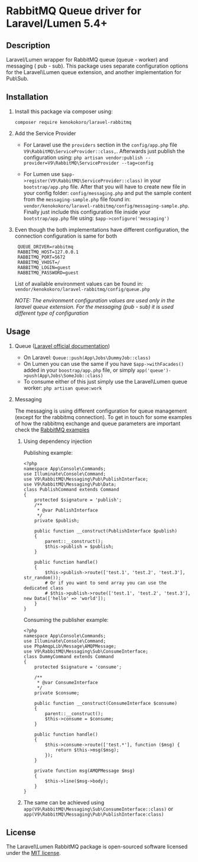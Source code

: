 RabbitMQ Queue driver for Laravel/Lumen 5.4+
======================

## Description
Laravel/Lumen wrapper for RabbitMQ queue (queue - worker) and messaging ( pub - sub). This package uses separate 
configuration options for the Laravel\Lumen queue extension, and another implementation for Pub\Sub.

## Installation

1. Install this package via composer using:

    `composer require kenokokoro/laravel-rabbitmq`

2. Add the Service Provider

    - For Laravel use the `providers` section in the `config/app.php` file `V9\RabbitMQ\ServiceProvider::class,`. 
    Afterwards just publish the configuration using: `php artisan vendor:publish --provider=V9\RabbitMQ\ServiceProvider --tag=config`
    
    - For Lumen use `$app->register(V9\RabbitMQ\ServiceProvider::class)` in your `bootstrap/app.php` file. After that 
    you will have to create new file in your config folder: `config/messaging.php` and put the sample content from the
    `messaging-sample.php` file found in: `vendor/kenokokoro/laravel-rabbitmq/config/messaging-sample.php`. Finally
    just include this configuration file inside your `bootstrap/app.php` file using: `$app->configure('messaging')`

3. Even though the both implementations have different configuration, the connection configuration is same for both

		QUEUE_DRIVER=rabbitmq
		RABBITMQ_HOST=127.0.0.1
		RABBITMQ_PORT=5672
		RABBITMQ_VHOST=/
		RABBITMQ_LOGIN=guest
		RABBITMQ_PASSWORD=guest
		
	List of available environment values can be found in: `vendor/kenokokoro/laravel-rabbitmq/config/queue.php`
	
	*NOTE: The environment configuration values are used only in the laravel queue extension. For the messaging (pub - sub)
	it is used different type of configuration*

## Usage
1. Queue ([Laravel official documentation](https://laravel.com/docs/5.4/queues))
    - On Laravel: `Queue::push(App\Jobs\DummyJob::class)`
    - On Lumen you can use the same if you have `$app->withFacades()` added in your `boostrap/app.php` file, or 
    simply `app('queue')->push(App\Jobs\SomeJob::class)`
    - To consume either of this just simply use the Laravel\Lumen queue worker: `php artisan queue:work`
    
2. Messaging

    The messaging is using different configuration for queue management (except for the rabbitmq connection). 
    To get in touch for some examples of how the rabbitmq exchange and queue parameters are important check the
    [RabbitMQ examples](https://www.rabbitmq.com/tutorials/tutorial-three-php.html)
    
    1. Using dependency injection
    
        Publishing example:
        ```
        <?php
        namespace App\Console\Commands;
        use Illuminate\Console\Command;
        use V9\RabbitMQ\Messaging\Pub\PublishInterface;
        use V9\RabbitMQ\Messaging\Pub\Data;
        class PublishCommand extends Command
        {
            protected $signature = 'publish';
            /**
             * @var PublishInterface
             */
            private $publish;

            public function __construct(PublishInterface $publish)
            {
                parent::__construct();
                $this->publish = $publish;
            }

            public function handle()
            {
                $this->publish->route(['test.1', 'test.2', 'test.3'], str_random());
                # Or if you want to send array you can use the dedicated class
                # $this->publish->route(['test.1', 'test.2', 'test.3'], new Data(['hello' => 'world']);
            }
        }
        ```
    
        Consuming the publisher example:
        ```
        <?php
        namespace App\Console\Commands;
        use Illuminate\Console\Command;
        use PhpAmqpLib\Message\AMQPMessage;
        use V9\RabbitMQ\Messaging\Sub\ConsumeInterface;
        class DummyCommand extends Command
        {
            protected $signature = 'consume';

            /**
             * @var ConsumeInterface
             */
            private $consume;

            public function __construct(ConsumeInterface $consume)
            {
                parent::__construct();
                $this->consume = $consume;
            }

            public function handle()
            {
                $this->consume->route(['test.*'], function ($msg) {
                    return $this->msg($msg);
                });
            }

            private function msg(AMQPMessage $msg)
            {
                $this->line($msg->body);
            }
        }
        ```
    
    2. The same can be achieved using `app(V9\RabbitMQ\Messaging\Sub\ConsumeInterface::class)` or `app(V9\RabbitMQ\Messaging\Pub\PublishInterface:class)`
    
## License
The Laravel\Lumen RabbitMQ package is open-sourced software licensed 
under the [MIT license](http://opensource.org/licenses/MIT).
